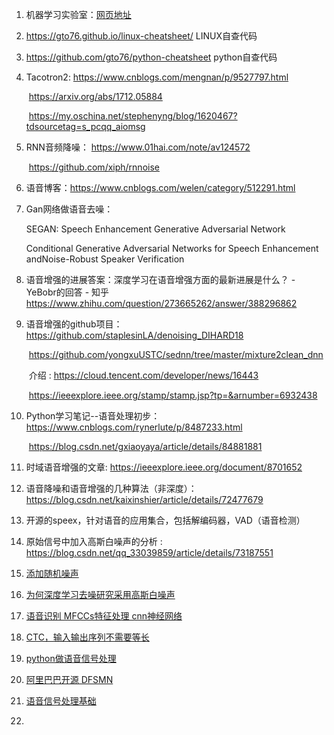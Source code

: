 1. 机器学习实验室：[网页地址](https://mp.weixin.qq.com/s?__biz=MzI4ODY2NjYzMQ==&mid=2247484874&idx=1&sn=20fd9232ff38b75bd70983277aaf4392&chksm=ec3ba0a2db4c29b4774e421f514e34747615b0d1e7beca9e1db10a8539c64b119b70807aa1be&scene=21#wechat_redirect)

2. https://gto76.github.io/linux-cheatsheet/   LINUX自查代码

3. https://github.com/gto76/python-cheatsheet  python自查代码

4. Tacotron2:  <https://www.cnblogs.com/mengnan/p/9527797.html>  

   ​                    https://arxiv.org/abs/1712.05884

   ​                    <https://my.oschina.net/stephenyng/blog/1620467?tdsourcetag=s_pcqq_aiomsg>

5. RNN音频降噪： <https://www.01hai.com/note/av124572>

   ​                             <https://github.com/xiph/rnnoise>

6. 语音博客：<https://www.cnblogs.com/welen/category/512291.html>

7. Gan网络做语音去噪：

   SEGAN: Speech Enhancement Generative Adversarial Network

   Conditional Generative Adversarial Networks for Speech Enhancement andNoise-Robust Speaker Verification

8. 语音增强的进展答案：深度学习在语音增强方面的最新进展是什么？ - YeBobr的回答 - 知乎
   https://www.zhihu.com/question/273665262/answer/388296862

9. 语音增强的github项目：<https://github.com/staplesinLA/denoising_DIHARD18>

   ​                                          <https://github.com/yongxuUSTC/sednn/tree/master/mixture2clean_dnn>

   ​                               介绍 :  <https://cloud.tencent.com/developer/news/16443>

   ​                                          <https://ieeexplore.ieee.org/stamp/stamp.jsp?tp=&arnumber=6932438>

10. Python学习笔记--语音处理初步：<https://www.cnblogs.com/rynerlute/p/8487233.html>

    ​                                                          <https://blog.csdn.net/gxiaoyaya/article/details/84881881>

11. 时域语音增强的文章: <https://ieeexplore.ieee.org/document/8701652>

12. 语音降噪和语音增强的几种算法（非深度）：<https://blog.csdn.net/kaixinshier/article/details/72477679>

13. 开源的speex，针对语音的应用集合，包括解编码器，VAD（语音检测）

14. 原始信号中加入高斯白噪声的分析 : <https://blog.csdn.net/qq_33039859/article/details/73187551>

15. [添加随机噪声](<https://blog.csdn.net/u012366767/article/details/81530646>)

16. [为何深度学习去噪研究采用高斯白噪声](<https://blog.csdn.net/u012995500/article/details/87606346>)

17. [语音识别 MFCCs特征处理 cnn神经网络](<https://github.com/duhanmin/phonetic-recognition>)

18. [CTC，输入输出序列不需要等长](<https://zhuanlan.zhihu.com/p/21775142>)

19. [python做语音信号处理](<https://www.cnblogs.com/LXP-Never/p/10078200.html>)

20. [阿里巴巴开源 DFSMN](<https://github.com/alibaba/Alibaba-MIT-Speech>)

21. [语音信号处理基础](<https://blog.csdn.net/lykxhtp/article/category/8521318>)

22. 

    ​                       